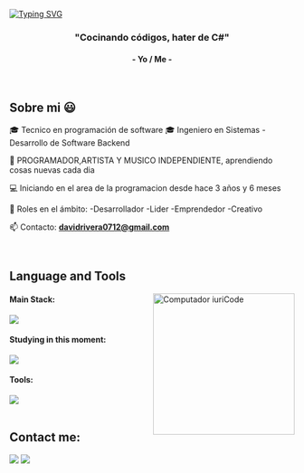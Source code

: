 [![Typing SVG](https://readme-typing-svg.herokuapp.com?color=FF3670&size=35&center=true&vCenter=true&width=1000&lines=Welcome+to+my+GitHub+profile!;My+name+is+David+Rivera;I+am+a+software+programmer)](https://git.io/typing-svg)

<h3 align="center">"Cocinando códigos, hater de C#"</h3>
<h4 align="center">- Yo / Me -</h4>

<br>
<h2>Sobre mi 😃</h2>
<!--Intro start-->

<p align="left">
🎓 Tecnico en programación de software
🎓 Ingeniero en Sistemas - Desarrollo de Software Backend

🎥 PROGRAMADOR,ARTISTA Y MUSICO INDEPENDIENTE, aprendiendo cosas nuevas cada dia 

💻 Iniciando en el area de la programacion desde hace 3 años y 6 meses

📝 Roles en el ámbito:
  -Desarrollador
  -Lider
  -Emprendedor
  -Creativo

📫 Contacto: **davidrivera0712@gmail.com**
<!--Intro end-->
  </p>
<br>

## Language and Tools

<img src="https://raw.githubusercontent.com/MicaelliMedeiros/micaellimedeiros/master/image/computer-illustration.png" min-width="250px" max-width="250px" width="250px" align="right" alt="Computador iuriCode">

#### Main Stack:
  <img src="https://skillicons.dev/icons?i=androidstudio,java,kotlin,firebase,git,github,vscode,windows,ai,ps&perline,xml=5" />


#### Studying in this moment:
  <img src="https://skillicons.dev/icons?i=dart,flutter,py,css,html,js,mysql,sqlite,vscode=5" />

#### Tools:

  <img src="https://skillicons.dev/icons?i=androidstudio,firebase,git,github,vscode,windows,=5" />

<br>
<br>

## Contact me:
<div>
<a href="https://www.instagram.com/david_rivera2507/" target="_blank"><img loading="lazy" src="https://img.shields.io/badge/-Instagram-%23E4405F?style=for-the-badge&logo=instagram&logoColor=white" target="_blank"></a>
<a href = "mailto: davidrivera0712@gmail.com"><img loading="lazy" src="https://img.shields.io/badge/Gmail-D14836?style=for-the-badge&logo=gmail&logoColor=white" target="_blank"></a>
</div>

